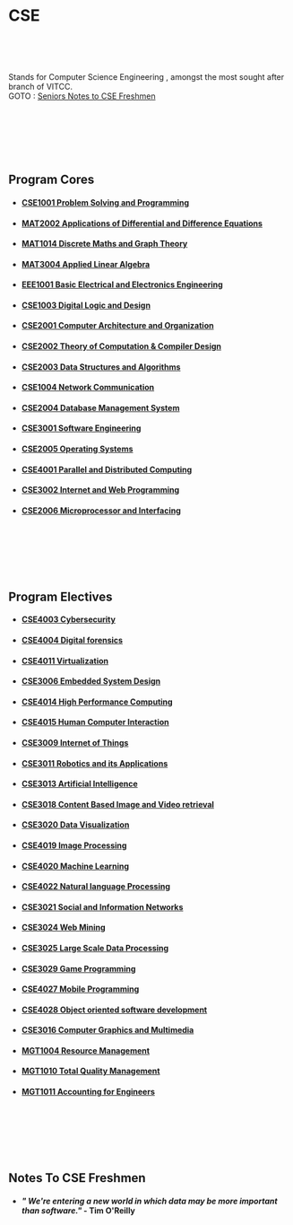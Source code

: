 # CSE

<br /><br /><br />

<!-- add better intro-->

Stands for Computer Science Engineering , amongst the most sought after branch of VITCC.<br />
GOTO : [Seniors Notes to CSE Freshmen](#notes-to-cse-freshmen)

<br /><br /><br /><br /><br />

## Program Cores

<!-- add list of courses -->

- #### [CSE1001 Problem Solving and Programming](https://github.com/ai-vithink/VIT-Student-Resource-Database/tree/master/courses/CSE1001%20Problem%20Solving%20and%20Programming)
- #### [MAT2002 Applications of Differential and Difference Equations](https://github.com/ai-vithink/VIT-Student-Resource-Database/tree/master/courses/MAT2002%20Applications%20of%20Differential%20and%20Difference%20Equations)
- #### [MAT1014 Discrete Maths and Graph Theory](https://github.com/ai-vithink/VIT-Student-Resource-Database/tree/master/courses/MAT1014%20Discrete%20Mathematics%20and%20graph%20theory)
- #### [MAT3004 Applied Linear Algebra](https://github.com/ai-vithink/VIT-Student-Resource-Database/tree/master/courses/MAT3004%20Applied%20Linear%20Algebra)
- #### [EEE1001 Basic Electrical and Electronics Engineering](https://github.com/ai-vithink/VIT-Student-Resource-Database/tree/master/courses/EEE1001%20Basic%20%20Electrical%20%20and%20Electronics%20Electronics%20Electronics)
- #### [CSE1003 Digital Logic and Design](https://github.com/ai-vithink/VIT-Student-Resource-Database/tree/master/courses/CSE1003%20Digital%20%20%20Logic%20%20%20and%20Design)
- #### [CSE2001 Computer Architecture and Organization](https://github.com/ai-vithink/VIT-Student-Resource-Database/tree/master/courses/CSE2001%20Computer%20Architecture%20and%20Organization)
- #### [CSE2002 Theory of Computation & Compiler Design](https://github.com/ai-vithink/VIT-Student-Resource-Database/tree/master/courses/CSE2001%20Computer%20Architecture%20and%20Organization)
- #### [CSE2003 Data Structures and Algorithms](https://github.com/ai-vithink/VIT-Student-Resource-Database/tree/master/courses/CSE2003%20Data%20Structures%20and%20Algorithms)
- #### [CSE1004 Network Communication](https://github.com/ai-vithink/VIT-Student-Resource-Database/tree/master/courses/CSE1004%20Network%20Communication)
- #### [CSE2004 Database Management System](https://github.com/ai-vithink/VIT-Student-Resource-Database/tree/master/courses/CSE2004%20Database%20Management%20System)
- #### [CSE3001 Software Engineering](https://github.com/ai-vithink/VIT-Student-Resource-Database/tree/master/courses/CSE2004%20Database%20Management%20System)
- #### [CSE2005 Operating Systems](https://github.com/ai-vithink/VIT-Student-Resource-Database/tree/master/courses/CSE2005%20Operating%20Systems)
- #### [CSE4001 Parallel and Distributed Computing](https://github.com/ai-vithink/VIT-Student-Resource-Database/tree/master/courses/CSE4001%20Parallel%20and%20Distributed%20Computing)
- #### [CSE3002 Internet and Web Programming](https://github.com/ai-vithink/VIT-Student-Resource-Database/tree/master/courses/CSE3002%20Internet%20%20%20and%20%20%20Web%20Programming)
- #### [CSE2006 Microprocessor and Interfacing](https://github.com/ai-vithink/VIT-Student-Resource-Database/tree/master/courses/CSE2006%20Microprocessor%20and%20Interfacing)

<br /><br /><br /><br /><br />

## Program Electives

<!-- add list of electives-->

- #### [CSE4003 Cybersecurity](https://github.com/ai-vithink/VIT-Student-Resource-Database/tree/master/courses/CSE4003%20%20Cybersecurity)
- #### [CSE4004 Digital forensics](https://github.com/ai-vithink/VIT-Student-Resource-Database/tree/master/courses/CSE4004%20%20Digital%20forensics)
- #### [CSE4011 Virtualization](https://github.com/ai-vithink/VIT-Student-Resource-Database/tree/master/courses/CSE4011%20%20Virtualization)
- #### [CSE3006 Embedded System Design](https://github.com/ai-vithink/VIT-Student-Resource-Database/tree/master/courses/CSE3006%20%20Embedded%20System%20Design)
- #### [CSE4014 High Performance Computing](https://github.com/ai-vithink/VIT-Student-Resource-Database/tree/master/courses/CSE4014%20%20High%20Performance%20Computing)
- #### [CSE4015 Human Computer Interaction](https://github.com/ai-vithink/VIT-Student-Resource-Database/tree/master/courses/CSE4015%20%20Human%20%20Computer%20Interaction)
- #### [CSE3009 Internet of Things ](https://github.com/ai-vithink/VIT-Student-Resource-Database/tree/master/courses/CSE3009%20%20Internet%20%20of%20Things)
- #### [CSE3011 Robotics and its Applications](https://github.com/ai-vithink/VIT-Student-Resource-Database/tree/master/courses/CSE3011%20%20Robotics%20%20and%20its%20Applications)
- #### [CSE3013 Artificial Intelligence](https://github.com/ai-vithink/VIT-Student-Resource-Database/tree/master/courses/CSE3011%20%20Robotics%20%20and%20its%20Applications)
- #### [CSE3018 Content Based Image and Video retrieval](https://github.com/ai-vithink/VIT-Student-Resource-Database/tree/master/courses/CSE3018%20%20Content%20%20Based%20Image%20%20and%20Video%20retrieval)
- #### [CSE3020 Data Visualization](https://github.com/ai-vithink/VIT-Student-Resource-Database/tree/master/courses/CSE3020%20%20Data%20Visualization)
- #### [CSE4019 Image Processing](https://github.com/ai-vithink/VIT-Student-Resource-Database/tree/master/courses/CSE4019%20%20Image%20%20Processing)
- #### [CSE4020 Machine Learning](https://github.com/ai-vithink/VIT-Student-Resource-Database/tree/master/courses/CSE4020%20%20Machine%20%20Learning)
- #### [CSE4022 Natural language Processing](https://github.com/ai-vithink/VIT-Student-Resource-Database/tree/master/courses/CSE4022%20%20Natural%20language%20processing)
- #### [CSE3021 Social and Information Networks](https://github.com/ai-vithink/VIT-Student-Resource-Database/tree/master/courses/CSE3021%20%20Social%20and%20Information%20Networks)
- #### [CSE3024 Web Mining](https://github.com/ai-vithink/VIT-Student-Resource-Database/tree/master/courses/CSE3024%20%20Web%20Mining)
- #### [CSE3025 Large Scale Data Processing](https://github.com/ai-vithink/VIT-Student-Resource-Database/tree/master/courses/CSE3025%20%20Large%20Scale%20Data%20Processing)
- #### [CSE3029 Game Programming](https://github.com/ai-vithink/VIT-Student-Resource-Database/tree/master/courses/CSE3029%20%20Game%20Programming)
- #### [CSE4027 Mobile Programming](https://github.com/ai-vithink/VIT-Student-Resource-Database/tree/master/courses/CSE4027%20%20Mobile%20Programming)
- #### [CSE4028 Object oriented software development](https://github.com/ai-vithink/VIT-Student-Resource-Database/tree/master/courses/CSE4028%20%20Object%20oriented%20%20software%20%20development)
- #### [CSE3016 Computer Graphics and Multimedia](https://github.com/ai-vithink/VIT-Student-Resource-Database/tree/master/courses/CSE3016%20Computer%20Graphics%20and%20Multimedia)
- #### [MGT1004 Resource Management](https://github.com/ai-vithink/VIT-Student-Resource-Database/tree/master/courses/MGT1004%20%20Resource%20Management)
- #### [MGT1010 Total Quality Management](https://github.com/ai-vithink/VIT-Student-Resource-Database/tree/master/courses/MGT1004%20%20Resource%20Management)
- #### [MGT1011 Accounting for Engineers](https://github.com/ai-vithink/VIT-Student-Resource-Database/tree/master/courses/MGT1011%20%20Accounting%20%20for%20Engineers)

<br /><br /><br /><br /><br />

## Notes To CSE Freshmen

- #### _" We're entering a new world in which data may be more important than software."_ - Tim O'Reilly

<!-- add notes here  Format UL  : *  " Quote/Note " ...  - <Name>  -- >
